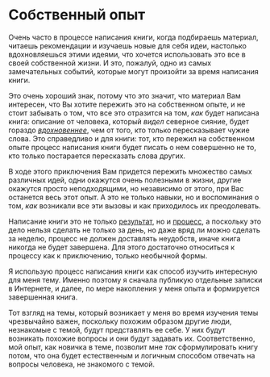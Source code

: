 
# Собственный опыт

Очень часто в процессе написания книги, когда подбираешь материал,
читаешь рекомендации и изучаешь новые для себя идеи, настолько
вдохновляешься этими идеями, что хочется использовать это все в своей
собственной жизни.  И это, пожалуй, одно из самых замечательных
событий, которые могут произойти за время написания книги.

Это очень хороший знак, потому что это значит, что материал Вам
интересен, что Вы хотите пережить это на собственном опыте, и не стоит
забывать о том, что все это отразится на том, *как* будет написана
книга: описание от человека, который *видел* северное сияние, будет
гораздо [*вдохновеннее*](inspiration.md), чем от того, кто только пересказывает чужие
слова.  Это справедливо и для книги: тот, кто пережил на собственном
опыте процесс написания книги будет писать о нем совершенно не то, кто
только постарается пересказать слова других.

В ходе этого приключения Вам придется пережить множество самых
различных идей, одни окажутся очень полезными в жизни, другие окажутся
просто неподходящими, но независимо от этого, при Вас останется весь
этот опыт.  А это не только навыки, но и воспоминания о том, *как*
возникали все эти вызовы и как приходилось их преодолевать.

Написание книги это не только [результат](process-result.md), но и [процесс](process-result.md), а поскольку
это дело нельзя сделать не только за день, но даже вряд ли можно
сделать за неделю, процесс не должен доставлять неудобств, иначе книга
никогда не будет завершена.  Для этого достаточно относиться к
процессу как к приключению, только необычной формы.

Я использую процесс написания книги как способ изучить интересную для
меня тему.  Именно поэтому я сначала публикую отдельные записки в
Интернете, и далее, по мере накопления у меня опыта и формируется
завершенная книга.

Тот взгляд на темы, который возникает у меня во время изучения темы
чрезвычайно важен, поскольку похожим образом другие люди, незнакомые с
темой, будут представлять ее себе.  У них будут возникать похожие
вопросы и они будут задавать их.  Соответственно, мой опыт, как
новичка в теме, позволит мне *так* сформулировать книгу потом, что она
будет естественным и логичным способом отвечать на вопросы человека,
не знакомого с темой.
